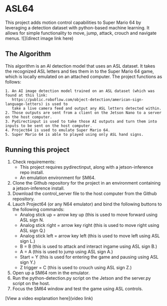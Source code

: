 # ASL64

This project adds motion control capabilities to Super Mario 64 by leveraging a detection dataset with python-based machine learning. It allows for simple functionality to move, jump, attack, crouch and navigate menus. 
![](direct image link here)

## The Algorithm

This algorithm is an AI detection model that uses an ASL dataset. It takes the recognized ASL letters and ties them in to the Super Mario 64 game, which is locally emulated on an attached computer. The project functions as follows:

    1. An AI image detection model trained on an ASL dataset (which was found at this link: 
       https://public.roboflow.com/object-detection/american-sign-language-letters) is used to 
       take a live camera feed and output any ASL letters detected within. 
    2. Those outputs are sent from a client on the Jetson Nano to a server on the host computer. 
    3. Pydirectinput is used to take those AI outputs and turn them into inputs to be sent on the host computer.
    4. Project64 is used to emulate Super Mario 64. 
    5. Super Mario 64 is able to played using only ASL hand signs. 
   

## Running this project

1. Check requirements:
   * This project requires pydirectinput, along with a jetson-inference repo install.
   * An emulation environment for SM64.
 2. Clone the Github repository for the project in an environment containing a jetson-inference install.
 3. Download the control_server file to the host computer from the Github repository.
 4. Lauch Project64 (or any N64 emulator) and bind the following buttons to the following commands:
    * Analog stick up = arrow key up (this is used to move forward using ASL sign N.
    * Analog stick right = arrow key right (this is used to move right using ASL sign Q.)
    * Analog stick left = arrow key left (this is used to move left using ASL sign L.)
    * B = B (this is used to attack and interact ingame using ASL sign B.)
    * A = A (this is used to jump using ASL sign A.)
    * Start = Y (this is used for entering the game and pausing using ASL sign Y.)
    * Z trigger = C (this is used to crouch using ASL sign Z.)
 5. Open up a SM64 rom in the emulator.
 6. Run the python-detection.py script on the Jetson and the server.py script on the host.
 7. Focus the SM64 window and test the game using ASL controls. 

[View a video explanation here](video link)

